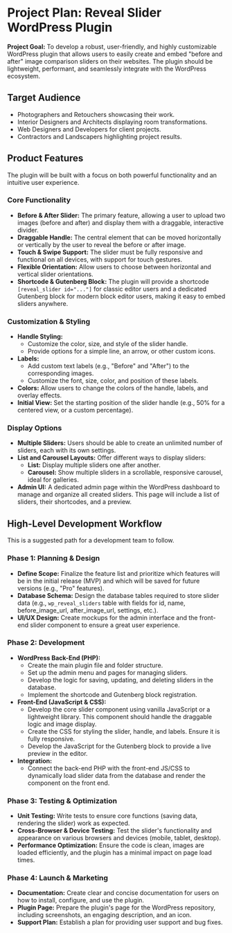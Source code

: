 # Project Plan: Reveal Slider WordPress Plugin

**Project Goal:**
To develop a robust, user-friendly, and highly customizable WordPress plugin that allows users to easily create and embed "before and after" image comparison sliders on their websites. The plugin should be lightweight, performant, and seamlessly integrate with the WordPress ecosystem.

## Target Audience

- Photographers and Retouchers showcasing their work.
- Interior Designers and Architects displaying room transformations.
- Web Designers and Developers for client projects.
- Contractors and Landscapers highlighting project results.

## Product Features

The plugin will be built with a focus on both powerful functionality and an intuitive user experience.

### Core Functionality

- **Before & After Slider:**
  The primary feature, allowing a user to upload two images (before and after) and display them with a draggable, interactive divider.
- **Draggable Handle:**
  The central element that can be moved horizontally or vertically by the user to reveal the before or after image.
- **Touch & Swipe Support:**
  The slider must be fully responsive and functional on all devices, with support for touch gestures.
- **Flexible Orientation:**
  Allow users to choose between horizontal and vertical slider orientations.
- **Shortcode & Gutenberg Block:**
  The plugin will provide a shortcode `[reveal_slider id="..."]` for classic editor users and a dedicated Gutenberg block for modern block editor users, making it easy to embed sliders anywhere.

### Customization & Styling

- **Handle Styling:**
  - Customize the color, size, and style of the slider handle.
  - Provide options for a simple line, an arrow, or other custom icons.
- **Labels:**
  - Add custom text labels (e.g., "Before" and "After") to the corresponding images.
  - Customize the font, size, color, and position of these labels.
- **Colors:**
  Allow users to change the colors of the handle, labels, and overlay effects.
- **Initial View:**
  Set the starting position of the slider handle (e.g., 50% for a centered view, or a custom percentage).

### Display Options

- **Multiple Sliders:**
  Users should be able to create an unlimited number of sliders, each with its own settings.
- **List and Carousel Layouts:**
  Offer different ways to display sliders:
  - **List:** Display multiple sliders one after another.
  - **Carousel:** Show multiple sliders in a scrollable, responsive carousel, ideal for galleries.
- **Admin UI:**
  A dedicated admin page within the WordPress dashboard to manage and organize all created sliders. This page will include a list of sliders, their shortcodes, and a preview.

## High-Level Development Workflow

This is a suggested path for a development team to follow.

### Phase 1: Planning & Design

- **Define Scope:**
  Finalize the feature list and prioritize which features will be in the initial release (MVP) and which will be saved for future versions (e.g., "Pro" features).
- **Database Schema:**
  Design the database tables required to store slider data (e.g., `wp_reveal_sliders` table with fields for id, name, before_image_url, after_image_url, settings, etc.).
- **UI/UX Design:**
  Create mockups for the admin interface and the front-end slider component to ensure a great user experience.

### Phase 2: Development

- **WordPress Back-End (PHP):**
  - Create the main plugin file and folder structure.
  - Set up the admin menu and pages for managing sliders.
  - Develop the logic for saving, updating, and deleting sliders in the database.
  - Implement the shortcode and Gutenberg block registration.
- **Front-End (JavaScript & CSS):**
  - Develop the core slider component using vanilla JavaScript or a lightweight library. This component should handle the draggable logic and image display.
  - Create the CSS for styling the slider, handle, and labels. Ensure it is fully responsive.
  - Develop the JavaScript for the Gutenberg block to provide a live preview in the editor.
- **Integration:**
  - Connect the back-end PHP with the front-end JS/CSS to dynamically load slider data from the database and render the component on the front end.

### Phase 3: Testing & Optimization

- **Unit Testing:**
  Write tests to ensure core functions (saving data, rendering the slider) work as expected.
- **Cross-Browser & Device Testing:**
  Test the slider's functionality and appearance on various browsers and devices (mobile, tablet, desktop).
- **Performance Optimization:**
  Ensure the code is clean, images are loaded efficiently, and the plugin has a minimal impact on page load times.

### Phase 4: Launch & Marketing

- **Documentation:**
  Create clear and concise documentation for users on how to install, configure, and use the plugin.
- **Plugin Page:**
  Prepare the plugin's page for the WordPress repository, including screenshots, an engaging description, and an icon.
- **Support Plan:**
  Establish a plan for providing user support and bug fixes.
